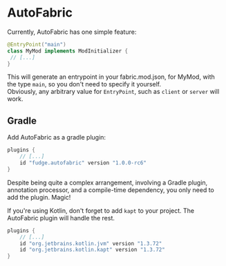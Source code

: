 # AutoFabric

Currently, AutoFabric has one simple feature:
```java
@EntryPoint("main")
class MyMod implements ModInitializer {
 // [...]
}
```

This will generate an entrypoint in your fabric.mod.json, for MyMod, with the type `main`, so you don't need to specify it yourself.  
Obviously, any arbitrary value for `EntryPoint`, such as `client` or `server` will work.

## Gradle
Add AutoFabric as a gradle plugin:
```groovy
plugins {
    // [...]
    id "fudge.autofabric" version "1.0.0-rc6"
}
```
Despite being quite a complex arrangement, involving a Gradle plugin, annotation processor, and a compile-time dependency, you only need to add the plugin. Magic!
 
If you're using Kotlin, don't forget to add `kapt` to your project. The AutoFabric plugin will handle the rest.
```groovy
plugins {
    // [...]
    id "org.jetbrains.kotlin.jvm" version "1.3.72"
    id "org.jetbrains.kotlin.kapt" version "1.3.72"
}
```